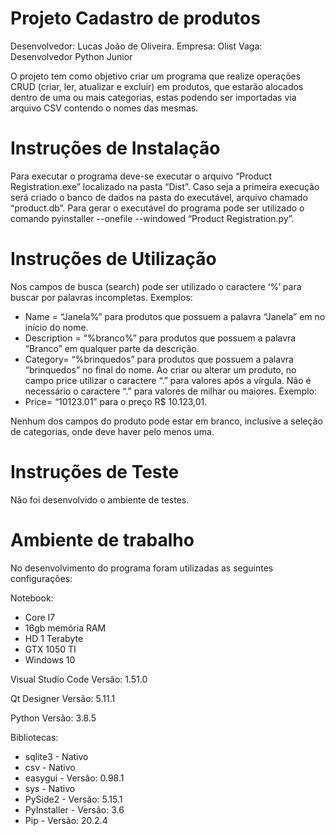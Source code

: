 
# Projeto Cadastro de produtos

Desenvolvedor: Lucas João de Oliveira.
Empresa: Olist
Vaga: Desenvolvedor Python Junior

O projeto tem como objetivo criar um programa que realize operações CRUD (criar, ler, atualizar e excluir) em produtos, que estarão alocados dentro de uma ou mais categorias, estas podendo ser importadas via arquivo CSV contendo o nomes das mesmas.


# Instruções de Instalação
Para executar o programa deve-se executar o arquivo “Product Registration.exe” localizado na pasta “Dist”. Caso seja a primeira execução será criado o banco de dados na pasta do executável, arquivo chamado “product.db”.
Para gerar o executável do programa pode ser utilizado o comando pyinstaller --onefile --windowed “Product Registration.py”.


# Instruções de Utilização

Nos campos de busca (search) pode ser utilizado o caractere ‘%’ para buscar por palavras incompletas. 
Exemplos: 

* Name = “Janela%” para produtos que possuem a palavra “Janela” em no início do nome. 
* Description = “%branco%” para produtos que possuem a palavra “Branco” em qualquer parte da descrição. 
* Category= “%brinquedos” para produtos que possuem a palavra “brinquedos” no final do nome.
Ao criar ou alterar um produto, no campo price utilizar o caractere “.” para valores após a vírgula. Não é necessário o caractere “.” para valores de milhar ou maiores.
Exemplo:
* Price= “10123.01” para o preço R$ 10.123,01.

Nenhum dos campos do produto pode estar em branco, inclusive a seleção de categorias, onde deve haver pelo menos uma.


# Instruções de Teste

Não foi desenvolvido o ambiente de testes.


# Ambiente de trabalho

No desenvolvimento do programa foram utilizadas as seguintes configurações:

Notebook:
* Core I7
* 16gb memória RAM
* HD 1 Terabyte 
* GTX 1050 TI
* Windows 10

Visual Studio Code Versão: 1.51.0

Qt Designer Versão: 5.11.1

Python Versão: 3.8.5

Bibliotecas:
* sqlite3 - Nativo
* csv - Nativo
* easygui - Versão: 0.98.1
* sys - Nativo
* PySide2 - Versão:  5.15.1
* PyInstaller - Versão: 3.6
* Pip - Versão: 20.2.4

